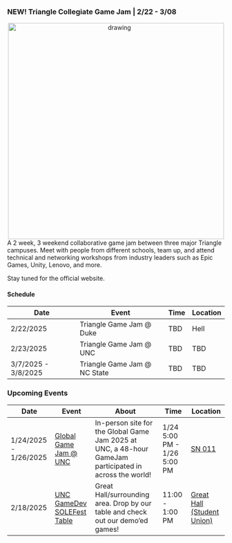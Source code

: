 
### NEW! Triangle Collegiate Game Jam | 2/22 - 3/08
<div class="images" style="text-align:center">
<img src="https://cdn.discordapp.com/attachments/408729544774909963/1331770117867966605/tgj_backgroubnd.png?ex=6792d313&is=67918193&hm=d5f3ed160573bec0fe208c341b0cef390bbf733bfca2954be0e75fe0afe1ff37&" alt="drawing" width="500"/>
</div>
A 2 week, 3 weekend collaborative game jam between three major Triangle campuses. Meet with people from different schools, team up, and attend technical and networking workshops from industry leaders such as Epic Games, Unity, Lenovo, and more.

Stay tuned for the official website.

#### Schedule

| **Date** | **Event** |**Time**| **Location** |
| --- | --- | --- | --- |
|2/22/2025 | Triangle Game Jam @ Duke | TBD | Hell |
|2/23/2025 | Triangle Game Jam @ UNC | TBD | TBD |
|3/7/2025 - 3/8/2025 | Triangle Game Jam @ NC State | TBD | TBD |  

### Upcoming Events

| **Date** |**Event** | **About** | **Time** | **Location** |
| --- | --- | --- | --- | --- |
| 1/24/2025 - 1/26/2025 | [Global Game Jam @ UNC](https://discord.gg/zWjjjWJRjX)| In-person site for the Global Game Jam 2025 at UNC, a 48-hour GameJam participated in across the world! | 1/24 5:00 PM - 1/26 5:00 PM| [SN 011](https://www.google.com/maps?sca_esv=f96ed4fcf9f72801&output=search&q=sitterson+hall+unc&source=lnms&fbs=AEQNm0Aa4sjWe7Rqy32pFwRj0UkW1DRbm01j6DCVS0r1sTxn7h_rt6mVhwDmwtd3hPZjM8xOYJM4hmmrxWbUY3sD5VWIMokj2y_vGi8fBpFPuBNa8hz4Li0jj_jR95F_P7TRXoz1_1czWVCK2r7AVMe-2AJv68T3e8ks-FkqvSCyKg_VRMpSDaAtUyNGf11siL50Sb-jeqHuPOTj28B3ejbm7-I1baovHQ&entry=mc&ved=1t:200715&ictx=111)|
| 2/18/2025 | [UNC GameDev SOLEFest Table](https://carolinaunion.unc.edu/departments/student-life-leadership/student-organizations/s-o-l-e) | Great Hall/surrounding area. Drop by our table and check out our demo’ed games! | 11:00 - 1:00 PM | [Great Hall (Student Union)](https://www.google.com/maps?sca_esv=f6fb1ca0d1b17453&output=search&q=frank+porter+graham+student+union&source=lnms&fbs=AEQNm0Aa4sjWe7Rqy32pFwRj0UkWd8nbOJfsBGGB5IQQO6L3JxdWbs3CkcdlHyEbrNaWhouQ2R7Hk7-A9sCGKzv4Fh2ZRtZ7FjE1zeZ4yTs8u52EfVWbTmPJow85wd_PHK6f8WRk83i266RBa9h9u6h8_9JbxIFTE7KgFv4e5svF9sMkw7BJylkIGtgu3sqef5Sls99zBLEBmYLSIqZ1KH-HD4WYyK8U9g&entry=mc&ved=1t:200715&ictx=111)|